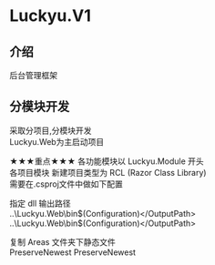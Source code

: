 # Luckyu.V1

## 介绍
后台管理框架  

## 分模块开发
采取分项目,分模块开发  
Luckyu.Web为主启动项目  

★★★重点★★★
各功能模块以 Luckyu.Module 开头  
各项目模块 新建项目类型为 RCL (Razor Class Library)  
需要在.csproj文件中做如下配置  

指定 dll 输出路径  
<PropertyGroup Condition="'$(Configuration)|$(Platform)'=='Debug|AnyCPU'">
<OutputPath>..\Luckyu.Web\bin\$(Configuration)\</OutputPath>
</PropertyGroup>
<PropertyGroup Condition="'$(Configuration)|$(Platform)'=='Release|AnyCPU'">
<OutputPath>..\Luckyu.Web\bin\$(Configuration)\</OutputPath>
</PropertyGroup>

复制 Areas 文件夹下静态文件  
<ItemGroup>
<None Include="Areas\**\*.js">
    <CopyToOutputDirectory>PreserveNewest</CopyToOutputDirectory>
</None>
<None Include="Areas\**\*.css">
    <CopyToOutputDirectory>PreserveNewest</CopyToOutputDirectory>
</None>
</ItemGroup>

